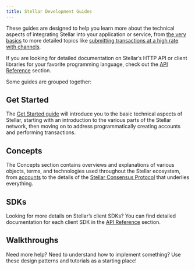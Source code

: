 ```yaml
---
title: Stellar Development Guides
---
```


These guides are designed to help you learn more about the technical aspects of integrating Stellar into your application or service, from [the very basics](./get-started) to more detailed topics like [submitting transactions at a high rate with channels](./channels.md).

If you are looking for detailed documentation on Stellar’s HTTP API or client libraries for your favorite programming language, check out the [API Reference](../reference) section.

Some guides are grouped together:

## Get Started

The [Get Started guide](./get-started) will introduce you to the basic technical aspects of Stellar, starting with an introduction to the various parts of the Stellar network, then moving on to address programmatically creating accounts and performing transactions.

## Concepts

The Concepts section contains overviews and explanations of various objects, terms, and technologies used throughout the Stellar ecosystem, from [accounts](./concepts/accounts.md) to the details of the [Stellar Consensus Protocol](./concepts/scp.md) that underlies everything.

## SDKs

Looking for more details on Stellar’s client SDKs? You can find detailed documentation for each client SDK in the [API Reference](../reference) section.

## Walkthroughs

Need more help? Need to understand how to implement something? Use these design patterns and tutorials as a starting place!
